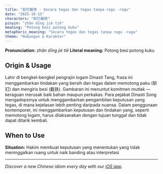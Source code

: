 ```yaml
---
title: "斩钉截铁 - Secara tegas dan tegas tanpa ragu -ragu"
date: "2025-10-15"
characters: "斩钉截铁"
pinyin: "zhǎn dīng jié tiě"
meaning: "Potong besi potong kuku"
metaphoric_meaning: "Secara tegas dan tegas tanpa ragu -ragu"
theme: "Hubungan & Karakter"
---
```


**Pronunciation:** *zhǎn dīng jié tiě*
**Literal meaning:** Potong besi potong kuku

## Origin & Usage

Lahir di bengkel-bengkel pengrajin logam Dinasti Tang, frasa ini menggambarkan tindakan yang bersih dan tegas dalam memotong paku (斩钉) dan mengiris besi (截铁). Gambaran ini menuntut komitmen mutlak — keraguan merusak baik bahan maupun perkakas. Para pejabat Dinasti Song mengadopsinya untuk menggambarkan pengambilan keputusan yang tegas, di mana kejelasan lebih penting daripada nuansa. Dalam penggunaan kontemporer, ini menggambarkan keputusan dan tindakan yang, seperti memotong logam, harus dilaksanakan dengan tujuan tunggal dan tidak dapat ditarik kembali.

## When to Use

**Situation:** Hakim membuat keputusan yang menentukan yang tidak meninggalkan ruang untuk naik banding atau interpretasi

---

*Discover a new Chinese idiom every day with our [iOS app](https://apps.apple.com/us/app/daily-chinese-idioms/id6740611324).*
